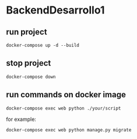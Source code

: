# BackendDesarrollo1

## run project 
```
docker-compose up -d --build
```
## stop project 
```
docker-compose down
```
## run commands on docker image
```
docker-compose exec web python ./your/script
```
for example:
```
docker-compose exec web python manage.py migrate
```
